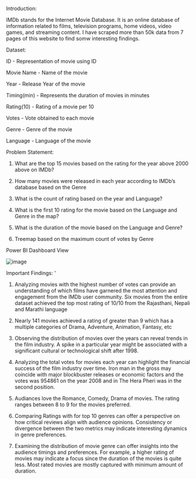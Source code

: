 Introduction:

IMDb stands for the Internet Movie Database. It is an online database of information related to films, television programs, home videos, video games, and streaming content. I have scraped more than 50k data from 7 pages of this website to find somw interesting findings.

Dataset:

ID - Representation of movie using ID

Movie Name - Name of the movie

Year - Release Year of the movie

Timing(min) - Represents the duration of movies in minutes

Rating(10) - Rating of a movie per 10

Votes - Vote obtained to each movie

Genre - Genre of the movie

Language - Language of the movie


Problem Statement:

1. What are the top 15 movies based on the rating for the year above 2000 above on IMDb?

2. How many movies were released in each year according to IMDb’s database based on the Genre

3. What is the count of rating based on the year and Language?

4. What is the first 10 rating for the movie based on the Language and Genre in the map?

5. What is the duration of the movie based on the Language and Genre?

6. Treemap based on the maximum count of votes by Genre


Power BI Dashboard View


![image](https://github.com/Shalee-Dhayalan/IMDBMovieDetailsAnalysis-Using-Power-BI/assets/116094315/7da0e658-f4bd-4c41-9f00-65c9ac4b6588)


Important Findings:
'

1. Analyzing movies with the highest number of votes can provide an understanding of which films have garnered the most attention and engagement from the IMDb user community. Six movies from the entire dataset achieved the top most rating of 10/10 from the Rajasthani, Nepali and Marathi language

2. Nearly 141 movies achieved a rating of greater than 9 which has a multiple categories of Drama, Adventure, Animation, Fantasy, etc

3. Observing the distribution of movies over the years can reveal trends in the film industry. A spike in a particular year might be associated with a significant cultural or technological shift after 1998.

4. Analyzing the total votes for movies each year can highlight the financial success of the film industry over time. Iron man in the gross may coincide with major blockbuster releases or economic factors and the votes was 954861 on the year 2008 and in The Hera Pheri was in the second position.

5. Audiances love the Romance, Comedy, Drama of movies. The rating ranges between 8 to 9 for the movies preferred.

6. Comparing Ratings with for top 10 genres can offer a perspective on how critical reviews align with audience opinions. Consistency or divergence between the two metrics may indicate interesting dynamics in genre preferences.

7. Examining the distribution of movie genre can offer insights into the audience timings and preferences. For example, a higher rating of movies  may indicate a focus since the duration of the movies is quite less. Most rated movies are mostly captured with minimum amount of duration.


